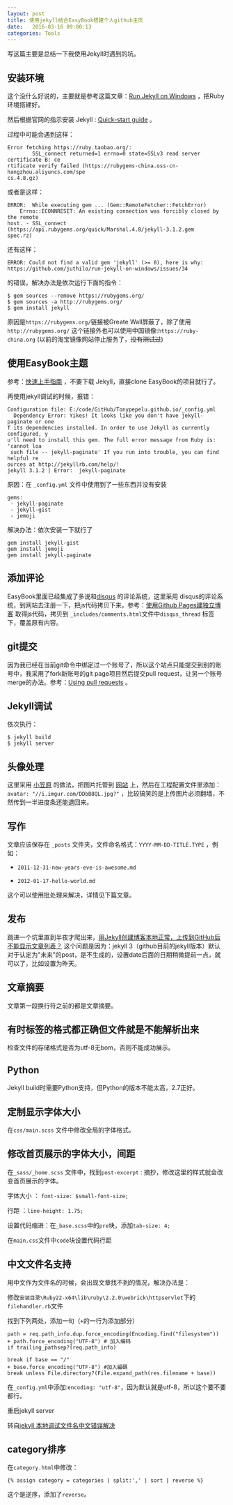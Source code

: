 ```yaml
---
layout: post
title: 使用jekyll结合EasyBook搭建个人github主页
date:   2016-03-16 09:00:13
categories: Tools
---
```

写这篇主要是总结一下我使用Jekyll时遇到的坑。
<!--more-->
## 安装环境

这个没什么好说的，主要就是参考这篇文章：[Run Jekyll on Windows](http://jekyll-windows.juthilo.com/1-ruby-and-devkit/) ，把Ruby环境搭建好。

然后根据官网的指示安装 Jekyll : [Quick-start guide](http://jekyllrb.com/docs/quickstart/ "Title") 。

过程中可能会遇到这样：

```
Error fetching https://ruby.taobao.org/:
        SSL_connect returned=1 errno=0 state=SSLv3 read server certificate B: ce
rtificate verify failed (https://rubygems-china.oss-cn-hangzhou.aliyuncs.com/spe
cs.4.8.gz)
```

或者是这样：

```
ERROR:  While executing gem ... (Gem::RemoteFetcher::FetchError)
    Errno::ECONNRESET: An existing connection was forcibly closed by the remote
host. - SSL_connect (https://api.rubygems.org/quick/Marshal.4.8/jekyll-3.1.2.gem
spec.rz)
```

还有这样：

```
ERROR: Could not find a valid gem 'jekyll' (>= 0), here is why:
https://github.com/juthilo/run-jekyll-on-windows/issues/34
```

的错误，解决办法是依次运行下面的指令：

```
$ gem sources --remove https://rubygems.org/
$ gem sources -a http://rubygems.org/
$ gem install jekyll
```

原因是`https://rubygems.org/`链接被Greate Wall屏蔽了，除了使用`http://rubygems.org/` 这个链接外也可以使用中国镜像:`https://ruby-china.org` (以前的淘宝镜像网站停止服务了，~~没有测试过~~)

## 使用EasyBook主题

参考：[快速上手指南](https://github.com/laobubu/jekyll-theme-EasyBook/wiki/%E5%BF%AB%E9%80%9F%E4%B8%8A%E6%89%8B%E6%8C%87%E5%8D%97 "Title") ，不要下载 Jekyll，直接clone EasyBook的项目就行了。

再使用jekyll调试的时候，报错：

```
Configuration file: E:/code/GitHub/Tonypepelu.github.io/_config.yml
  Dependency Error: Yikes! It looks like you don't have jekyll-paginate or one
f its dependencies installed. In order to use Jekyll as currently configured, y
u'll need to install this gem. The full error message from Ruby is: 'cannot loa
 such file -- jekyll-paginate' If you run into trouble, you can find helpful re
ources at http://jekyllrb.com/help/!
jekyll 3.1.2 | Error:  jekyll-paginate
```

原因：在 `_config.yml` 文件中使用到了一些东西并没有安装

```
gems:
 - jekyll-paginate
 - jekyll-gist
 - jemoji
```

解决办法：依次安装一下就行了

```
gem install jekyll-gist
gem install jemoji
gem install jekyll-paginate
```

## 添加评论

EasyBook里面已经集成了多说和[disqus](https://disqus.com/home/explore/ "Title") 的评论系统，这里采用 disqus的评论系统，到网站去注册一下，把js代码拷贝下来，参考：[使用Github Pages建独立博客](http://beiyuu.com/github-pages/ "Title") 取得js代码，拷贝到 `_includes/comments.html`文件中`disqus_thread` 标签下，覆盖原有内容。

## git提交

因为我已经在当前git命令中绑定过一个账号了，所以这个站点只能提交到别的账号中，我采用了fork新账号的git page项目然后提交pull request，让另一个账号merge的办法。参考：[Using pull requests](https://help.github.com/articles/using-pull-requests/ "Title") 。

## Jekyll调试

依次执行：

```
$ jekyll build
$ jekyll server
```

## 头像处理

这里采用 [小笠原](https://github.com/yaqinking "Title") 的做法，把图片托管到 [网站](http://imgur.com/) 上，然后在工程配置文件里添加： `avatar: "//i.imgur.com/DDbB8QL.jpg?"`  ，比较搞笑的是上传图片必须翻墙，不然传到一半进度条还能退回来。

## 写作

文章应该保存在 `_posts` 文件夹，文件命名格式：`YYYY-MM-DD-TITLE.TYPE` ，例如：

* `2011-12-31-new-years-eve-is-awesome.md`

* `2012-01-17-hello-world.md`

这个可以使用批处理来解决，详情见下篇文章。

## 发布

跳进一个坑里直到半夜才爬出来，[用Jekyll创建博客本地正常，上传到GitHub后不能显示文章列表？](https://segmentfault.com/q/1010000004584816/a-1020000004586702 "Title")  这个问题是因为：jekyll 3（github目前的jekyll版本）默认对于认定为"未来"的post，是不生成的，设置date后面的日期稍微提前一点，就可以了，比如设置为昨天。

## 文章摘要

文章第一段换行符之前的都是文章摘要。

## 有时标签的格式都正确但文件就是不能解析出来

检查文件的存储格式是否为utf-8无bom，否则不能成功展示。

## Python
Jekyll build时需要Python支持，但Python的版本不能太高，2.7正好。

## 定制显示字体大小

在`css/main.scss` 文件中修改全局的字体格式。

## 修改首页展示的字体大小，间距

在`_sass/_home.scss` 文件中，找到`post-excerpt` : 摘抄，修改这里的样式就会改变首页展示的字体。

字体大小 ： `font-size: $small-font-size;`

行距 ：`line-height: 1.75;`

设置代码缩进：在`_base.scss`中的`pre`块，添加`tab-size: 4;`

在`main.css`文件中`code`块设置代码行距

## 中文文件名支持

用中文作为文件名的时候，会出现文章找不到的情况，解决办法是：

修改`安装目录\Ruby22-x64\lib\ruby\2.2.0\webrick\httpservlet`下的`filehandler.rb`文件

找到下列两处，添加一句（`+`的一行为添加部分）

```
path = req.path_info.dup.force_encoding(Encoding.find("filesystem"))
+ path.force_encoding("UTF-8") # 加入编码
if trailing_pathsep?(req.path_info)
```

```
break if base == "/"
+ base.force_encoding("UTF-8") #加入編碼
break unless File.directory?(File.expand_path(res.filename + base))
```

在`_config.yml`中添加:`encoding: "utf-8"`，因为默认就是utf-8，所以这个要不要都行。

重启jekyll server

转自[jekyll 本地调试文件名中文错误解决](http://chiyiw.com/2016/03/20/jekyll-%E6%9C%AC%E5%9C%B0%E8%B0%83%E8%AF%95%E6%96%87%E4%BB%B6%E5%90%8D%E4%B8%AD%E6%96%87%E9%94%99%E8%AF%AF%E8%A7%A3%E5%86%B3.html)

## category排序

在`category.html`中修改：

```
{% assign category = categories | split:',' | sort | reverse %}
```

这个是逆序，添加了`reverse`。